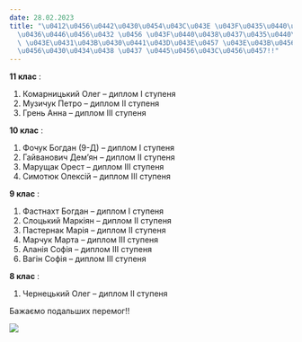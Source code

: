 ```yaml
---
date: 28.02.2023
title: "\u0412\u0456\u0442\u0430\u0454\u043C\u043E \u043F\u0435\u0440\u0435\u043C\u043E\
  \u0436\u0446\u0456\u0432 \u0456 \u043F\u0440\u0438\u0437\u0435\u0440\u0456\u0432\
  \ \u043E\u0431\u043B\u0430\u0441\u043D\u043E\u0457 \u043E\u043B\u0456\u043C\u043F\
  \u0456\u0430\u0434\u0438 \u0437 \u0445\u0456\u043C\u0456\u0457!!"
---
```

**11 клас**
:

1. Комарницький Олег – диплом I ступеня
2. Музичук Петро – диплом II ступеня
3. Грень Анна – диплом III ступеня

**10 клас**
:

1. Фочук Богдан (9-Д) – диплом I ступеня
2. Гайванович Дем’ян – диплом II ступеня
3. Марущак Орест – диплом III ступеня
4. Симотюк Олексій – диплом III ступеня

**9 клас**
:

1. Фастнахт Богдан – диплом I ступеня
2. Слоцький Маркіян – диплом II ступеня
3. Пастернак Марія – диплом II ступеня
4. Марчук Марта – диплом III ступеня
5. Аланія Софія – диплом III ступеня
6. Вагін Софія – диплом III ступеня

**8 клас**
:

1. Чернецький Олег – диплом II ступеня

Бажаємо подальших перемог!!

![](/files/вітаємо-переможців-і-chim.jpg)